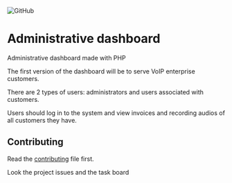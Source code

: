 ![GitHub](https://img.shields.io/github/license/lyseontech/dashboard)

# Administrative dashboard

Administrative dashboard made with PHP

The first version of the dashboard will be to serve VoIP enterprise customers.

There are 2 types of users:
administrators and users associated with customers.

Users should log in to the system and view invoices and recording audios of all customers they have.

## Contributing

Read the [contributing](/CONTRIBUTING.md) file first.

Look the project issues and the task board
